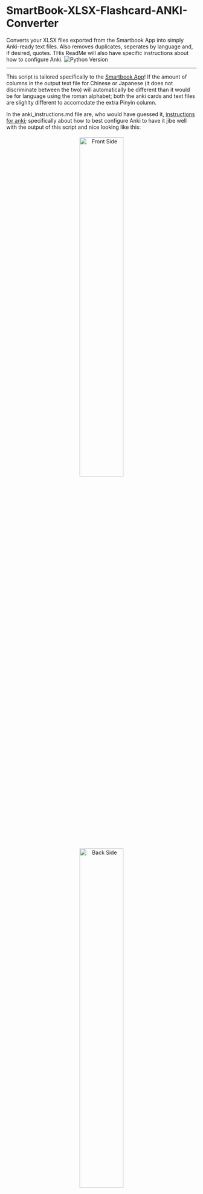 # SmartBook-XLSX-Flashcard-ANKI-Converter
Converts your XLSX files exported from the Smartbook App into simply Anki-ready text files. Also removes duplicates, seperates by language and, if desired, quotes.
THis ReadMe will also have specific instructions about how to configure Anki.
![Python Version](https://img.shields.io/badge/python-3.7+-blue.svg)

***
This script is tailored specifically to the [Smartbook App]("https://smart-book.net/")! 
If the amount of columns in the output text file for Chinese or Japanese (it does not discriminate between the two) will automatically be different than it would be for language using the roman alphabet; both the anki cards and text files are slighlty different to accomodate the extra Pinyin column.

In the anki_instructions.md file are, who would have guessed it, [instructions for anki](anki_instructions.md); specifically about how to best configure Anki to have it jibe well with the output of this script and nice looking like this:
<div style="text-align: center;">
    <img src="https://i.imgur.com/N7pJRRN.png" alt="Front Side" style="display: inline-block; width: 48%; max-width: 300px; height: auto; margin: 5px;">
    <img src="https://i.imgur.com/rVdBqxO.png" alt="Back Side" style="display: inline-block; width: 48%; max-width: 300px; height: auto; margin: 5px;">
</div>


* **🗂️ Can sort by language automatically, in ~~most~~ some cases**: (Fallback method) Automatically attempts to detect whether a book is English (`en`), French (`fr`), and Chinese/Japanese (`zh`) by consulting several simple heuristics. Scores a books name, an info in the XLSX file, for how often they have letter combinations in them of which language; For example if a books title has a "The", it's plus 1 added to the text for English flashcards, and if it has something like " l'", it's assumed to be French.
* **⚙️ External Configuration**: Upon first launch, creates `config.json` file which allows one to manually assign languages to specific book names (or just keywords occuring in their name), overriding the automatic detection when needed.
*But all that language detection stuff is only relevant when the xlsx file contains flashcards in several languages and you want it sorted because that would be nice.*
* **🔪 Cutoff point**: You may choose some flashcard's word to have the script ignore all flashcards older (less recent and located later in the xlsx file).
* **💀 Ignore all flashcards where you have remove/emptied the word cell**: (Ony relevant after manual intervention) You can go open up excel and delete the word-cell of as many flashcards as you wish and the script will automatically ignore that those flash cards, i.e., it will ignore the row entirely even if it's other columns aren't empty.
* **🗑️ Rather Intelligent Deduplication**: (Optional) Applies a very specific kind of deduplication, where when there are several flashcards for the same word, it either the ones that doesn't have an example sentence, or, when both have the same one, it deletes the one with fewer characters in the translation/meaning-column. 
* **🤯 Quote & Idiom Separation**: If you manually set the "the part of speech" (it's usually something like "verb" or "word" by default), inside the Smartbook App, to something not otherwise used, you can thus demarcate, for you and the script, flashcards that are actually just containing excerpts/quotes of sentence you found marvellously written and wanted to save to remind yourself of it at some later date – that's might be a bit very much specific but I made it for myself in the first place, so deal with it😁.
* **🖥️ Interactive & User-Friendly**: Runs in the command line with clear prompts for the input file and other options.
* **⏱️ Timestamped Output**: Creates a new, timestamped output folder for each run, so you never overwrite previous exports. Neither does it override the xlsx file – it just reads it.

***

### 1. Prerequisites

Make sure you have **Python 3.7** or newer installed.

You will also need two Python libraries: `pandas` and `openpyxl`. You can install them using pip:

```bash
pip install pandas openpyxl
```

### 2. Setup

1.  **Download the Script**: Place the `flashcard_converter.py` script in a folder on your computer.
2.  **Add Your Flashcards**: Export your vocabulary from the SmartBook app as an `.xlsx` file and place it in the **same folder** as the script. By default, the script looks for a file named `smart-book-dictionary.xlsx`.

### 3. How to Use

1.  **Open a Terminal**: Navigate to the folder containing the script and your `.xlsx` file.
2.  **Run the Script**: Execute the script by typing:
    ```bash
    python flashcard_converter.py
    ```
3.  **Enter Filename (Optional)**: The script will prompt you for the name of your `.xlsx` file.
    * You can type the name of your file (e.g., `my_export.xlsx`) and press Enter.
    * Or, just press **Enter** to use the default filename (`smart-book-dictionary.xlsx`).
4.  **Handle Quotes (If any)**: If the script finds cards marked as `parenthesis`, it will ask if you want to separate them. Type `y` (yes) or `n` (no) and press Enter.
5.  **Done!**: The script will process your file and create a new folder named `flashcard_output_[timestamp]` containing your clean `.txt` files.

<div style="width: 100%; text-align: center;">
    <img src="https://i.imgur.com/a3xxFAW.png" alt="Output example" style="max-width: 100%; height: auto; display: block; margin: 0 auto;">
</div>

## 🛠️ Configuration (Optional)

For most cases, the automatic language detection works well. However, if a book title is ambiguous, you can force a language using the `config.json` file.

If `config.json` does not exist, the script will create one for you the first time it runs. It will look like this:

```json
{
    "_comment_1_purpose": "This file lets you manually assign a language to flashcards from specific books. This is only needed if your spreadsheet contains flashcards from multiple languages and the script cannot automatically detect them.",
    "_comment_2_how_it_works": "Add book titles (or unique keywords from them) from the 'chapter' column of your XLSX file into the 'language_map' section below. The script will check if these keywords are present and assign the corresponding language code (e.g., 'en', 'fr', 'zh').",
    "_comment_3_example_template": {
        "三体": "zh",
        "On the Heights of Despair": "en",
        "La chute dans le temps": "fr"
    },
    "language_map": {
        "Your Book Title Here": "en",
        "Un Autre Titre": "fr"
    }
}
```
To add a rule, simply add an entry to the `language_map` with a unique keyword from the book's title and the desired language code (`en`, `fr`, or `zh`).


## Acknowledgements

The **SmartBook XLSX Flashcard Anki Converter** script itself is released under the [MIT License](https://opensource.org/licenses/MIT).

This project depends on third-party libraries:
* **pandas**: [BSD 3-Clause "New" or "Revised" License](https://opensource.org/licenses/BSD-3-Clause) [pandas Project Website](https://pandas.pydata.org/)
* **openpyxl**: [MIT License](https://opensource.org/licenses/MIT) [openpyxl Documentation](https://openpyxl.readthedocs.io/en/stable/)

